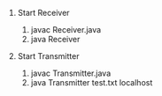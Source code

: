 1. Start Receiver
   1. javac Receiver.java
   2. java Receiver

2. Start Transmitter
   1. javac Transmitter.java
   2. java Transmitter test.txt localhost
